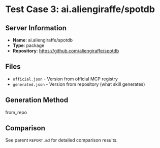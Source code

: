 # Test Case 3: ai.aliengiraffe/spotdb

## Server Information
- **Name**: ai.aliengiraffe/spotdb
- **Type**: package
- **Repository**: https://github.com/aliengiraffe/spotdb

## Files
- `official.json` - Version from official MCP registry
- `generated.json` - Version from repository (what skill generates)

## Generation Method
from_repo

## Comparison
See parent `REPORT.md` for detailed comparison results.
